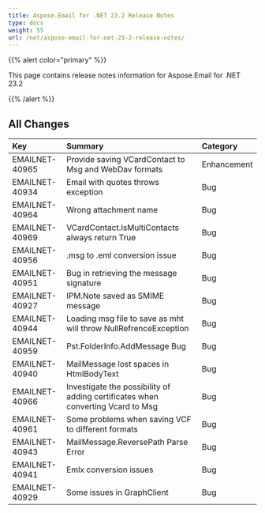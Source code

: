 ```yaml
---
title: Aspose.Email for .NET 23.2 Release Notes
type: docs
weight: 55
url: /net/aspose-email-for-net-23-2-release-notes/
---
```


{{% alert color="primary" %}}

This page contains release notes information for Aspose.Email for .NET 23.2

{{% /alert %}}

## **All Changes**

|**Key**|**Summary**|**Category**|
| :- | :- | :- |
|EMAILNET-40965|Provide saving VCardContact to Msg and WebDav formats|Enhancement|
|EMAILNET-40934|Email with quotes throws exception|Bug|
|EMAILNET-40964|Wrong attachment name|Bug
|EMAILNET-40969|VCardContact.IsMultiContacts always return True|Bug
|EMAILNET-40956|.msg to .eml conversion issue|Bug
|EMAILNET-40951|Bug in retrieving the message signature|Bug
|EMAILNET-40927|IPM.Note saved as SMIME message|Bug
|EMAILNET-40944|Loading msg file to save as mht will throw NullRefrenceException|Bug
|EMAILNET-40959|Pst.FolderInfo.AddMessage Bug|Bug
|EMAILNET-40940|MailMessage lost spaces in HtmlBodyText|Bug
|EMAILNET-40966|Investigate the possibility of adding certificates when converting Vcard to Msg|Bug|
|EMAILNET-40961|Some problems when saving VCF to different formats|Bug|
|EMAILNET-40943|MailMessage.ReversePath Parse Error|Bug|
|EMAILNET-40941|Emlx conversion issues|Bug|
|EMAILNET-40929|Some issues in GraphClient|Bug|
